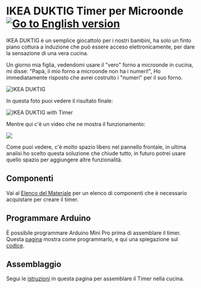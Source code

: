 # IKEA DUKTIG Timer per Microonde [![Go to English version](https://raw.githubusercontent.com/wiki/bobboteck/IkeaDuktigMicrowaveTimer/images/80x40-United_Kingdom.png)](README.md)

IKEA DUKTIG è un semplice giocattolo per i nostri bambini, ha solo un finto piano cottura a induzione che può essere acceso elettronicamente, per dare la sensazione di una vera cucina.

Un giorno mia figlia, vedendomi usare il "vero" forno a microonde in cucina, mi disse: "Papà, il mio forno a microonde non ha i numeri!", Ho immediatamente risposto che avrei costruito i "numeri" per il suo forno.

![IKEA DUKTIG](https://www.ikea.com/it/it/images/products/duktig-play-kitchen__0756010_PE754469_S5.JPG?f=xs)

In questa foto puoi vedere il risultato finale:

![IKEA DUKTIG with Timer](https://raw.githubusercontent.com/wiki/bobboteck/IkeaDuktigMicrowaveTimer/images/Ikea-duktig-microwave-timer.jpg)

Mentre qui c'è un video che ne mostra il funzionamento:

[![](http://img.youtube.com/vi/e_eooSRmjGg/0.jpg)](http://www.youtube.com/watch?v=e_eooSRmjGg "")

Come puoi vedere, c'è molto spazio libero nel pannello frontale, in ultima analisi ho scelto questa soluzione che chiude tutto, in futuro potrei usare quello spazio per aggiungere altre funzionalità.

## Componenti

Vai al [Elenco del Materiale](https://github.com/bobboteck/IkeaDuktigMicrowaveTimer/wiki/Bill-of-Material) per un elenco di componenti che è necessario acquistare per creare il timer.

## Programmare Arduino

È possibile programmare Arduino Mini Pro prima di assemblare il timer. Questa [pagina](https://github.com/bobboteck/IkeaDuktigMicrowaveTimer/wiki/Programming-the-Arduino) mostra come programmarlo, e qui una spiegazione sul [codice](https://github.com/bobboteck/IkeaDuktigMicrowaveTimer/wiki/Code-explain).

## Assemblaggio

Segui le [istruzioni](https://github.com/bobboteck/IkeaDuktigMicrowaveTimer/wiki/Assembling-the-timer) in questa pagina per assemblare il Timer nella cucina.
